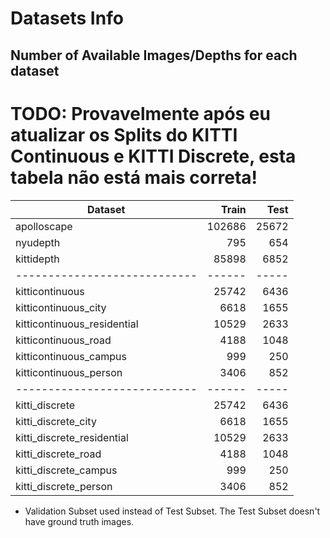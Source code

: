 # Datasets Info

## Number of Available Images/Depths for each dataset
# TODO: Provavelmente após eu atualizar os Splits do KITTI Continuous e KITTI Discrete, esta tabela não está mais correta!
| Dataset                      | Train  | Test  |
| ---------------------------- | -----: | ----: |
| apolloscape                  | 102686 | 25672 |
| nyudepth                     |    795 |   654 |
| kittidepth                   |  85898 |  6852 |*
| ---------------------------- | ------ | ----- |
| kitticontinuous              |  25742 |  6436 |
| kitticontinuous_city         |   6618 |  1655 |
| kitticontinuous_residential  |  10529 |  2633 |
| kitticontinuous_road         |   4188 |  1048 |
| kitticontinuous_campus       |    999 |   250 |
| kitticontinuous_person       |   3406 |   852 |
| ---------------------------- | ------ | ----- |
| kitti_discrete               |  25742 |  6436 |
| kitti_discrete_city          |   6618 |  1655 |
| kitti_discrete_residential   |  10529 |  2633 |
| kitti_discrete_road          |   4188 |  1048 |
| kitti_discrete_campus        |    999 |   250 |
| kitti_discrete_person        |   3406 |   852 |

* Validation Subset used instead of Test Subset. The Test Subset doesn't have ground truth images.